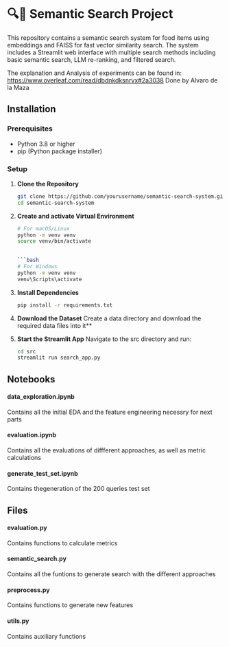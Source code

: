 # 🔍🛒 Semantic Search Project

This repository contains a semantic search system for food items using embeddings and FAISS for fast vector similarity search. The system includes a Streamlit web interface with multiple search methods including basic semantic search, LLM re-ranking, and filtered search.

The explanation and Analysis of experiments can be found in:
https://www.overleaf.com/read/dbdnkdksnrvx#2a3038
Done by Alvaro de la Maza


## Installation

### Prerequisites
- Python 3.8 or higher
- pip (Python package installer)

### Setup

1. **Clone the Repository**  
   ```bash
   git clone https://github.com/yourusername/semantic-search-system.git
   cd semantic-search-system

2. **Create and activate Virtual Environment**

   
   ```bash
   # For macOS/Linux
   python -m venv venv
   source venv/bin/activate

  
   ```bash
   # For Windows
   python -m venv venv
   venv\Scripts\activate

3. **Install Dependencies**
   ```bash
   pip install -r requirements.txt

4. **Download the Dataset**
   Create a data directory and download the required data files into it**

5. **Start the Streamlit App**
   Navigate to the src directory and run:
   ```bash
   cd src
   streamlit run search_app.py

## Notebooks

   #### data_exploration.ipynb 
   Contains all the initial EDA and the feature engineering necessry for next parts
   #### evaluation.ipynb 
   Contains all the evaluations of diffferent approaches, as well as metric calculations
   #### generate_test_set.ipynb 
   Contains thegeneration of the 200 queries test set

## Files
   #### evaluation.py 
   Contains functions to calculate metrics
   #### semantic_search.py 
   Contains all the funtions to generate search with the different approaches
   #### preprocess.py 
   Contains functions to generate new features
   #### utils.py 
   Contains auxiliary functions 
